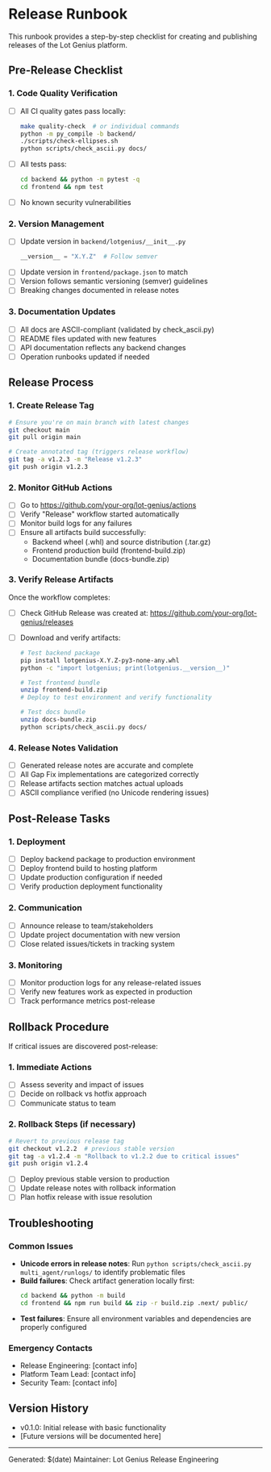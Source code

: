 # Release Runbook

This runbook provides a step-by-step checklist for creating and publishing releases of the Lot Genius platform.

## Pre-Release Checklist

### 1. Code Quality Verification

- [ ] All CI quality gates pass locally:
  ```bash
  make quality-check  # or individual commands
  python -m py_compile -b backend/
  ./scripts/check-ellipses.sh
  python scripts/check_ascii.py docs/
  ```
- [ ] All tests pass:
  ```bash
  cd backend && python -m pytest -q
  cd frontend && npm test
  ```
- [ ] No known security vulnerabilities

### 2. Version Management

- [ ] Update version in `backend/lotgenius/__init__.py`
  ```python
  __version__ = "X.Y.Z"  # Follow semver
  ```
- [ ] Update version in `frontend/package.json` to match
- [ ] Version follows semantic versioning (semver) guidelines
- [ ] Breaking changes documented in release notes

### 3. Documentation Updates

- [ ] All docs are ASCII-compliant (validated by check_ascii.py)
- [ ] README files updated with new features
- [ ] API documentation reflects any backend changes
- [ ] Operation runbooks updated if needed

## Release Process

### 1. Create Release Tag

```bash
# Ensure you're on main branch with latest changes
git checkout main
git pull origin main

# Create annotated tag (triggers release workflow)
git tag -a v1.2.3 -m "Release v1.2.3"
git push origin v1.2.3
```

### 2. Monitor GitHub Actions

- [ ] Go to https://github.com/your-org/lot-genius/actions
- [ ] Verify "Release" workflow started automatically
- [ ] Monitor build logs for any failures
- [ ] Ensure all artifacts build successfully:
  - Backend wheel (.whl) and source distribution (.tar.gz)
  - Frontend production build (frontend-build.zip)
  - Documentation bundle (docs-bundle.zip)

### 3. Verify Release Artifacts

Once the workflow completes:

- [ ] Check GitHub Release was created at: https://github.com/your-org/lot-genius/releases
- [ ] Download and verify artifacts:

  ```bash
  # Test backend package
  pip install lotgenius-X.Y.Z-py3-none-any.whl
  python -c "import lotgenius; print(lotgenius.__version__)"

  # Test frontend bundle
  unzip frontend-build.zip
  # Deploy to test environment and verify functionality

  # Test docs bundle
  unzip docs-bundle.zip
  python scripts/check_ascii.py docs/
  ```

### 4. Release Notes Validation

- [ ] Generated release notes are accurate and complete
- [ ] All Gap Fix implementations are categorized correctly
- [ ] Release artifacts section matches actual uploads
- [ ] ASCII compliance verified (no Unicode rendering issues)

## Post-Release Tasks

### 1. Deployment

- [ ] Deploy backend package to production environment
- [ ] Deploy frontend build to hosting platform
- [ ] Update production configuration if needed
- [ ] Verify production deployment functionality

### 2. Communication

- [ ] Announce release to team/stakeholders
- [ ] Update project documentation with new version
- [ ] Close related issues/tickets in tracking system

### 3. Monitoring

- [ ] Monitor production logs for any release-related issues
- [ ] Verify new features work as expected in production
- [ ] Track performance metrics post-release

## Rollback Procedure

If critical issues are discovered post-release:

### 1. Immediate Actions

- [ ] Assess severity and impact of issues
- [ ] Decide on rollback vs hotfix approach
- [ ] Communicate status to team

### 2. Rollback Steps (if necessary)

```bash
# Revert to previous release tag
git checkout v1.2.2  # previous stable version
git tag -a v1.2.4 -m "Rollback to v1.2.2 due to critical issues"
git push origin v1.2.4
```

- [ ] Deploy previous stable version to production
- [ ] Update release notes with rollback information
- [ ] Plan hotfix release with issue resolution

## Troubleshooting

### Common Issues

- **Unicode errors in release notes**: Run `python scripts/check_ascii.py multi_agent/runlogs/` to identify problematic files
- **Build failures**: Check artifact generation locally first:
  ```bash
  cd backend && python -m build
  cd frontend && npm run build && zip -r build.zip .next/ public/
  ```
- **Test failures**: Ensure all environment variables and dependencies are properly configured

### Emergency Contacts

- Release Engineering: [contact info]
- Platform Team Lead: [contact info]
- Security Team: [contact info]

## Version History

- v0.1.0: Initial release with basic functionality
- [Future versions will be documented here]

---

Generated: $(date)
Maintainer: Lot Genius Release Engineering
